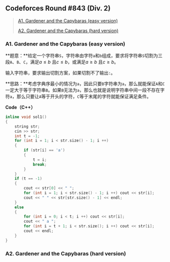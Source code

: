 ## Codeforces Round #843 (Div. 2)

>[A1. Gardener and the Capybaras (easy version)](#A1)
>
>[A2. Gardener and the Capybaras (hard version)](#A2)

<h3 id = "A1"> A1. Gardener and the Capybaras (easy version)</h3>

**题意：**给定一个字符串`S`，字符串由字符`a`和`b`组成，要求将字符串`S`切割为三段`A`、`B`、`C`，满足$a \le b$ 且$c \le b$，或满足$a \ge b$ 且$c \ge b$。

输入字符串，要求输出切割方案，如果切割不了输出`:`。

**思路：**考虑字典序最小的情况为`a`，因此只要`B`字符串为`a`，那么就能保证`A`和`C`一定大于等于字符串`B`。如果`B`无法为`a`，那么也就是说明字符串中间一段不存在字符`a`，那么只要让`A`等于开头的字符，`C`等于末尾的字符就能保证满足条件。

**Code（C++）**

```c++
inline void sol1()
{
    string str;
    cin >> str;
    int t = -1;
    for (int i = 1; i < str.size() - 1; i ++)
    {
    	if (str[i] == 'a')
    	{
    		t = i;
    		break;
    	}
    }
    if (t == -1)
    {
    	cout << str[0] << " ";
    	for (int i = 1; i < str.size() - 1; i ++) cout << str[i];
    	cout << " " << str[str.size() - 1] << endl;
    }
    else
    {
    	for (int i = 0; i < t; i ++) cout << str[i];
    	cout << " a ";
    	for (int i = t + 1; i < str.size(); i ++) cout << str[i];
    	cout << endl;
    }
}
```

<h3 id = "A2" > A2. Gardener and the Capybaras (hard version) </h3>


